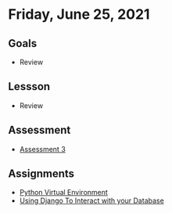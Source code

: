 # Friday, June 25, 2021

## Goals
- Review

## Lessson
- Review

## Assessment
- [Assessment 3](https://github.com/oscarplatoon/assessment-3) 

## Assignments
- [Python Virtual Environment](https://youtu.be/4jt9JPoIDpY)
- [Using Django To Interact with your Database](https://opensource.com/article/17/11/django-orm)

